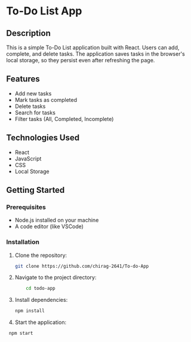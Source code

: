 # To-Do List App

## Description
This is a simple To-Do List application built with React. Users can add, complete, and delete tasks. The application saves tasks in the browser's local storage, so they persist even after refreshing the page.

## Features
- Add new tasks
- Mark tasks as completed
- Delete tasks
- Search for tasks
- Filter tasks (All, Completed, Incomplete)

## Technologies Used
- React
- JavaScript
- CSS
- Local Storage

## Getting Started

### Prerequisites
- Node.js installed on your machine
- A code editor (like VSCode)

### Installation
1. Clone the repository:
   ```bash
   git clone https://github.com/chirag-2641/To-do-App

2. Navigate to the project directory:
   ```bash
       cd todo-app

3. Install dependencies:
   ```bash
   npm install

4. Start the application:
  ```bash
   npm start



